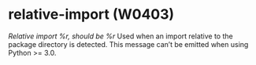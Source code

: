 # relative-import (W0403)

*Relative import %r, should be %r* Used when an import relative to the
package directory is detected. This message can’t be emitted when using
Python &gt;= 3.0.
